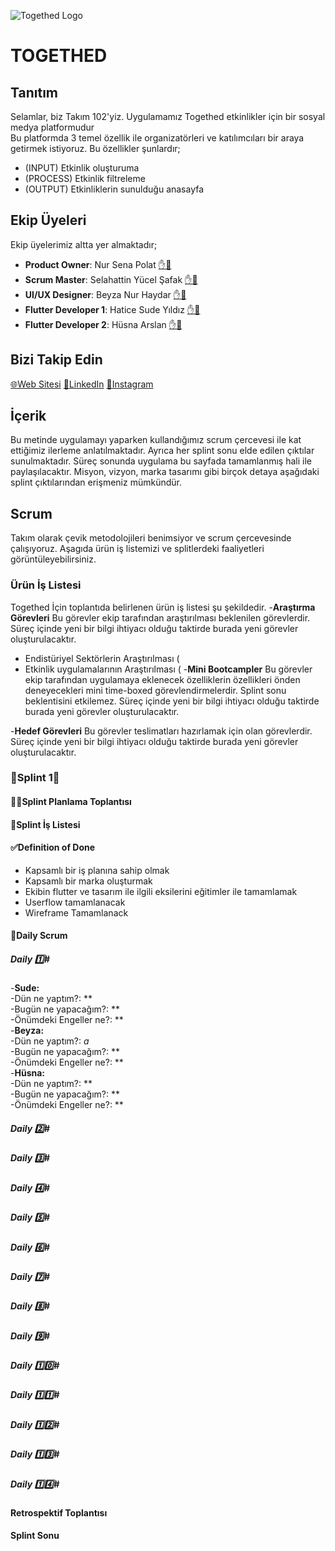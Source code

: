 ![Togethed Logo](https://i.ibb.co/pX3k83r/Minimal-Pastel-Aestetic-Vaporwave-1.png)
# **TOGETHED**

## **Tanıtım**

Selamlar, biz Takım 102'yiz. Uygulamamız Togethed etkinlikler için bir sosyal medya platformudur <br/>
Bu platformda 3 temel özellik ile organizatörleri ve katılımcıları bir araya getirmek istiyoruz. Bu özellikler şunlardır;
- (INPUT) Etkinlik oluşturuma
- (PROCESS) Etkinlik filtreleme
- (OUTPUT) Etkinliklerin sunulduğu anasayfa

## **Ekip Üyeleri**
Ekip üyelerimiz altta yer almaktadır;
- **Product Owner**: Nur Sena Polat [✋💼](https://www.linkedin.com/in/nursenapolat/)
- **Scrum Master**: Selahattin Yücel Şafak [✋💼](https://www.linkedin.com/in/selahattinyucelsafak/)
- **UI/UX Designer**: Beyza Nur Haydar [✋💼](https://www.linkedin.com/in/beyzanurhaydar4/)
- **Flutter Developer 1**: Hatice Sude Yıldız [✋💼](https://www.linkedin.com/in/hatice-sude-yildiz-03b36421b/)
- **Flutter Developer 2**: Hüsna Arslan [✋💼](https://www.linkedin.com/in/h%C3%BCsna-arslan-b442201a6/)

## **Bizi Takip Edin**
[🌐Web Sitesi](www.togethed.com)
[💼LinkedIn](https://www.linkedin.com/company/togethed)
[📸Instagram](https://www.instagram.com/togethed/)
## **İçerik**
Bu metinde uygulamayı yaparken kullandığımız scrum çercevesi ile kat ettiğimiz ilerleme anlatılmaktadır. Ayrıca her splint sonu elde edilen çıktılar sunulmaktadır. Süreç sonunda uygulama bu sayfada tamamlanmış hali ile paylaşılacaktır. Misyon, vizyon, marka tasarımı gibi birçok detaya aşağıdaki splint çıktılarından erişmeniz mümkündür.

## **Scrum**
Takım olarak çevik metodolojileri benimsiyor ve scrum çercevesinde çalışıyoruz. Aşagıda ürün iş listemizi ve splitlerdeki faaliyetleri görüntüleyebilirsiniz.
### **Ürün İş Listesi**
Togethed İçin toplantıda belirlenen ürün iş listesi şu şekildedir.
-**Araştırma Görevleri** Bu görevler ekip tarafından araştırılması beklenilen görevlerdir. Süreç içinde yeni bir bilgi ihtiyacı olduğu taktirde burada yeni görevler oluşturulacaktır.
  - Endistüriyel Sektörlerin Araştırılması (
  - Etkinlik uygulamalarının Araştırılması (
-**Mini Bootcampler** Bu görevler ekip tarafından uygulamaya eklenecek özelliklerin özellikleri önden deneyecekleri mini time-boxed görevlendirmelerdir. Splint sonu beklentisini etkilemez. Süreç içinde yeni bir bilgi ihtiyacı olduğu taktirde burada yeni görevler oluşturulacaktır.

-**Hedef Görevleri** Bu görevler teslimatları hazırlamak için olan görevlerdir. Süreç içinde yeni bir bilgi ihtiyacı olduğu taktirde burada yeni görevler oluşturulacaktır.




### **🏁Splint 1🏁**

  #### **🤝🏻Splint Planlama Toplantısı**

  #### **📜Splint İş Listesi**

  #### **✅Definition of Done**
- Kapsamlı bir iş planına sahip olmak
- Kapsamlı bir marka oluşturmak
- Ekibin flutter ve tasarım ile ilgili eksilerini eğitimler ile tamamlamak
- Userflow tamamlanacak
- Wireframe Tamamlanack

#### **📅Daily Scrum**

 ##### **Daily 1️⃣#** <br/>
-**Sude:** <br/>
  -Dün ne yaptım?: ** <br/>
  -Bugün ne yapacağım?: ** <br/>
  -Önümdeki Engeller ne?: ** <br/>
-**Beyza:** <br/>
  -Dün ne yaptım?: *a* <br/>
  -Bugün ne yapacağım?: ** <br/>
  -Önümdeki Engeller ne?: ** <br/>
-**Hüsna:** <br/>
  -Dün ne yaptım?: ** <br/>
  -Bugün ne yapacağım?: ** <br/>
  -Önümdeki Engeller ne?: ** <br/>
  ##### **Daily 2️⃣#** <br/>
  ##### **Daily 3️⃣#** <br/>
  ##### **Daily 4️⃣#** <br/>
  ##### **Daily 5️⃣#** <br/>
  ##### **Daily 6️⃣#** <br/>
  ##### **Daily 7️⃣#** <br/>
  ##### **Daily 8️⃣#** <br/>
  ##### **Daily 9️⃣#** <br/>
  ##### **Daily 1️⃣0️⃣#** <br/>
  ##### **Daily 1️⃣1️⃣#** <br/>
  ##### **Daily 1️⃣2️⃣#** <br/>
  ##### **Daily 1️⃣3️⃣#** <br/>
  ##### **Daily 1️⃣4️⃣#** <br/>
  
  #### **Retrospektif Toplantısı**
  
  #### **Splint Sonu**
